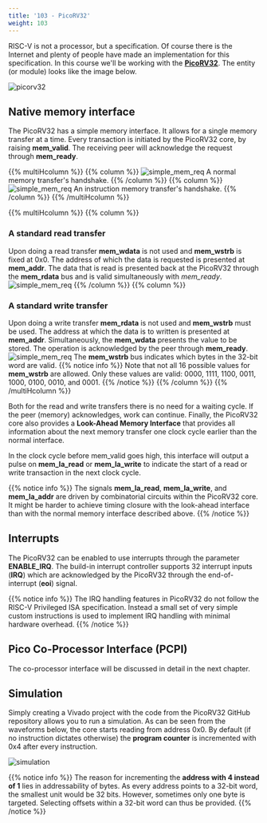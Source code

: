 ```yaml
---
title: '103 - PicoRV32'
weight: 103
---
```


RISC-V is not a processor, but a specification. Of course there is the Internet and plenty of people have made an implementation for this specification. In this course we'll be working with the [**PicoRV32**](https://github.com/YosysHQ/picorv32). The entity (or module) looks like the image below. 

![picorv32](/img/100/picorv32.png)


## Native memory interface

The PicoRV32 has a simple memory interface. It allows for a single memory transfer at a time. Every transaction is initiated by the PicoRV32 core, by raising **mem_valid**. The receiving peer will acknowledge the request through **mem_ready**.

{{% multiHcolumn %}}
{{% column %}}
![simple_mem_req](/img/100/picorv32_mem_iface_01.png)
A normal memory transfer's handshake.
{{% /column %}}
{{% column %}}
![simple_mem_req](/img/100/picorv32_mem_iface_02.png)
An instruction memory transfer's handshake.
{{% /column %}}
{{% /multiHcolumn %}}


{{% multiHcolumn %}}
{{% column %}}
### A standard read transfer
Upon doing a read transfer **mem_wdata** is not used and **mem_wstrb** is fixed at 0x0. The address of which the data is requested is presented at **mem_addr**. The data that is read is presented back at the PicoRV32 through the **mem_rdata** bus and is valid simultaneously with *mem_ready*.
![simple_mem_req](/img/100/picorv32_mem_iface_03.png)
{{% /column %}}
{{% column %}}
### A standard write transfer
Upon doing a write transfer **mem_rdata** is not used and **mem_wstrb** must be used. The address at which the data is to written is presented at **mem_addr**. Simultaneously, the **mem_wdata** presents the value to be stored. The operation is acknowledged by the peer through **mem_ready**.
![simple_mem_req](/img/100/picorv32_mem_iface_04.png)
The **mem_wstrb** bus indicates which bytes in the 32-bit word are valid. 
{{% notice info %}}
Note that not all 16 possible values for **mem_wstrb** are allowed. Only these values are valid: 0000, 1111, 1100, 0011, 1000, 0100, 0010, and 0001.
{{% /notice %}}
{{% /column %}}
{{% /multiHcolumn %}}

Both for the read and write transfers there is no need for a waiting cycle. If the peer (memory) acknowledges, work can continue. Finally, the PicoRV32 core also provides a **Look-Ahead Memory Interface** that provides all information about the next memory transfer one clock cycle earlier than the normal interface.

In the clock cycle before mem_valid goes high, this interface will output a pulse on **mem_la_read** or **mem_la_write** to indicate the start of a read or write transaction in the next clock cycle.

{{% notice info %}}
The signals **mem_la_read**, **mem_la_write**, and **mem_la_addr** are driven by combinatorial circuits within the PicoRV32 core. It might be harder to achieve timing closure with the look-ahead interface than with the normal memory interface described above.
{{% /notice %}}


## Interrupts

The PicoRV32 can be enabled to use interrupts through the parameter **ENABLE_IRQ**. The build-in interrupt controller supports 32 interrupt inputs (**IRQ**) which are acknowledged by the PicoRV32 through the end-of-interrupt (**eoi**)  signal.

{{% notice info %}}
The IRQ handling features in PicoRV32 do not follow the RISC-V Privileged ISA specification. Instead a small set of very simple custom instructions is used to implement IRQ handling with minimal hardware overhead.
{{% /notice %}}


## Pico Co-Processor Interface (PCPI)

The co-processor interface will be discussed in detail in the next chapter.

<!-- ## Trace

{{% notice todo %}}
&nbsp;
{{% /notice %}} -->

## Simulation

Simply creating a Vivado project with the code from the PicoRV32 GitHub repository allows you to run a simulation. As can be seen from the waveforms below, the core starts reading from address 0x0. By default (if no instruction dictates otherwise) the **program counter** is incremented with 0x4 after every instruction.

![simulation](/img/100/picorv32_sim.png)

{{% notice info %}}
The reason for incrementing the <b>address with 4 instead of 1</b> lies in addressability of bytes. As every address points to a 32-bit word, the smallest unit would be 32 bits. However, sometimes only one byte is targeted. Selecting offsets within a 32-bit word can thus be provided.
{{% /notice %}}
